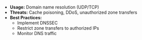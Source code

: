 
- **Usage:** Domain name resolution (UDP/TCP)  
- **Threats:** Cache poisoning, DDoS, unauthorized zone transfers  
- **Best Practices:**  
  - Implement DNSSEC  
  - Restrict zone transfers to authorized IPs  
  - Monitor DNS traffic